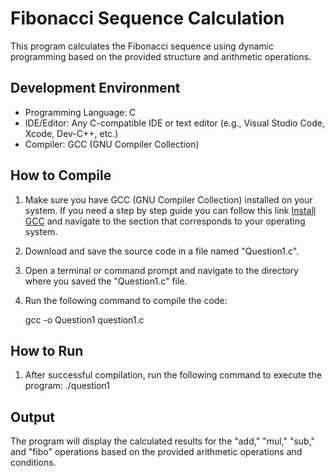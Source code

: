 # Fibonacci Sequence Calculation 

This program calculates the Fibonacci sequence using dynamic programming based on the provided structure and arithmetic operations.

## Development Environment

* Programming Language: C
* IDE/Editor: Any C-compatible IDE or text editor (e.g., Visual Studio Code, Xcode, Dev-C++, etc.)
* Compiler: GCC (GNU Compiler Collection)

## How to Compile

1. Make sure you have GCC (GNU Compiler Collection) installed on your system. If you need a step by step guide you can follow this link [Install GCC](https://www.guru99.com/c-gcc-install.html) and navigate to the section that corresponds to your operating system.
2. Download and save the source code in a file named "Question1.c".
3. Open a terminal or command prompt and navigate to the directory where you saved the "Question1.c" file.
4. Run the following command to compile the code:

    gcc -o Question1 question1.c

## How to Run 

1. After successful compilation, run the following command to execute the program:
    ./question1

## Output 

The program will display the calculated results for the "add," "mul," "sub," and "fibo" operations based on the provided arithmetic operations and conditions.
